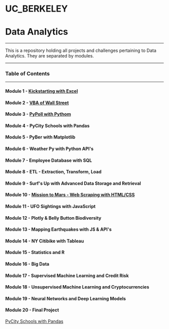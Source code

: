 # UC_BERKELEY
# Data Analytics
_______________________
This is a repository holding all projects and challenges pertaining to Data Analytics. They are separated by modules.
______________________

### Table of Contents
_____________________

#### Module 1 - [Kickstarting with Excel](https://github.com/razariah/UC_BERKELEY/tree/main/1_Kickstarting_with_Excel)

#### Module 2 - [VBA of Wall Street](https://github.com/razariah/UC_BERKELEY/tree/main/2_VBA_of_Wall_Street)

#### Module 3 - [PyPoll with Pythom](https://github.com/razariah/UC_BERKELEY/tree/main/3_Py_Poll_with_Python)

#### Module 4 - PyCity Schools with Pandas

#### Module 5 - PyBer with Matplotlib

#### Module 6 - Weather Py with Python API's

#### Module 7 - Employee Database with SQL

#### Module 8 - ETL - Extraction, Transform, Load

#### Module 9 - Surf's Up with Advanced Data Storage and Retrieval

#### Module 10 - [Mission to Mars - Web Scraping with HTML/CSS](https://github.com/razariah/UC_BERKELEY/tree/main/10_Mission_to_Mars_Web_Scraping_with_HTML_CSS)

#### Module 11 - UFO Sightings with JavaScript

#### Module 12 - Plotly & Belly Button Biodiversity

#### Module 13 - Mapping Earthquakes with JS & API's

#### Module 14 - NY Citibike with Tableau

#### Module 15 - Statistics and R

#### Module 16 - Big Data

#### Module 17 - Supervised Machine Learning and Credit Risk

#### Module 18 - Unsupervised Machine Learning and Cryptocurrencies

#### Module 19 - Neural Networks and Deep Learning Models

#### Module 20 - Final Project


[PyCity Schools with Pandas](https://github.com/razariah/UC_BERKELEY/tree/main/4_PyCity_Schools_with_Pandas)
